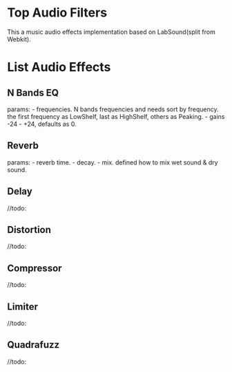 # Top Audio Filters

This a music audio effects implementation based on LabSound(split from Webkit).

# List Audio Effects

## N Bands EQ

params:
    - frequencies. N bands frequencies and needs sort by frequency. 
        the first frequency as LowShelf, last as HighShelf, others as Peaking.
    - gains
        -24 - +24, defaults as 0.

## Reverb

params:
    - reverb time.
    - decay.
    - mix.  defined how to mix wet sound & dry sound. 

## Delay
//todo:

## Distortion
//todo:

## Compressor
//todo:

## Limiter
//todo:

## Quadrafuzz
//todo:




